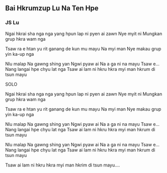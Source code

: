 ## Bai Hkrumzup Lu Na Ten Hpe

### JS Lu

Ngai hkrai sha nga nga yang
hpun lap ni pyen ai zawn
Nye myit ni
Mungkan grup hkra wam nga

Tsaw ra e htan yu rit
ganang de kun mu mayu
Na myi man
Nye makau grup yin ka-up nga

Nlu malap Na gawng shing yan
Ngwi pyaw ai Na a ga ni na mayu
Tsaw e... Nang langai hpe chyu lat nga
Tsaw ai lam ni hkru hkra
myi man hkrum di tsun mayu

SOLO

Ngai hkrai sha nga nga yang
hpun lap ni pyen ai zawn
Nye myit ni
Mungkan grup hkra wam nga

Tsaw ra e htan yu rit
ganang de kun mu mayu
Na myi man
Nye makau grup yin ka-up nga

Nlu malap Na gawng shing yan
Ngwi pyaw ai Na a ga ni na mayu
Tsaw e... Nang langai hpe chyu lat nga
Tsaw ai lam ni hkru hkra
myi man hkrum di tsun mayu

Nlu malap Na gawng shing yan
Ngwi pyaw ai Na a ga ni na mayu
Tsaw e... Nang langai hpe chyu lat nga
Tsaw ai lam ni hkru hkra
myi man hkrum di tsun mayu

Tsaw ai lam ni hkru hkra
myi man hkrim di tsun mayu....
